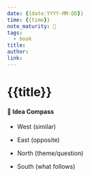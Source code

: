 ```yaml
---
date: {{date:YYYY-MM-DD}}
time: {{time}}
note_maturity: 🌱
tags: 
  - book
title: 
author: 
link:
---
```

# {{title}}













#### 🧭  Idea Compass
- West  (similar) 

- East (opposite)

- North (theme/question)

- South (what follows)
